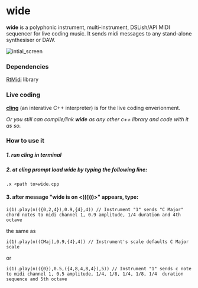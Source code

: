 # wide 

__wide__ is a polyphonic instrument, multi-instrument, DSLish/API MIDI sequencer for live coding music. It sends midi messages to any stand-alone synthesiser or DAW.

![intial_screen](https://github.com/pd3v/wide/develop/livecoding_screenshot.PNG)

### Dependencies

[RtMidi](http://www.music.mcgill.ca/~gary/rtmidi/) library

### Live coding

[__cling__](https://github.com/root-project/cling.git) (an interative C++ interpreter) is for the live coding enverionment.

*Or you still can compile/link __wide__ as any other c++ library and code with it as so.*
	
### How to use it

##### 1. run cling in terminal
##### 2. at cling prompt load *wide* by typing the following line:
	
	.x <path to>wide.cpp
	
#### 3. after message "wide is on <((()))>" appears, type:
	
`i(1).play(n(({0,2,4}),0.9,{4},4)) // Instrument "1" sends "C Major" chord notes to midi channel 1, 0.9 amplitude, 1/4 duration and 4th octave`

the same as	

`i(1).play(n((CMaj),0.9,{4},4)) // Instrument's scale defaults C Major scale`


or

`i(1).play(n(({0}),0.5,({4,8,4,8,4}),5)) // Instrument "1" sends c note to midi channel 1, 0.5 amplitude, 1/4, 1/8, 1/4, 1/8, 1/4  duration sequence and 5th octave`


